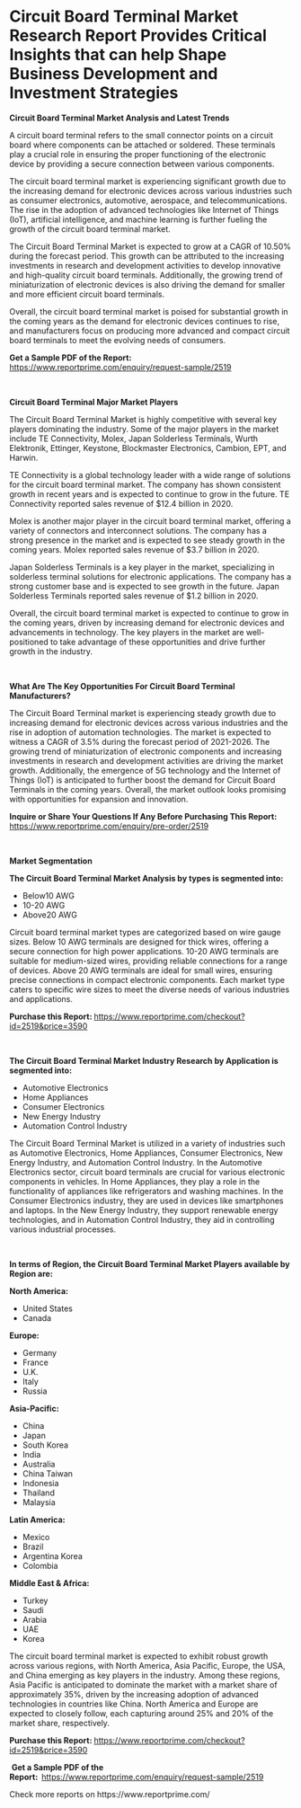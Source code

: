 <p><h1>Circuit Board Terminal Market Research Report Provides Critical Insights that can help Shape Business Development and Investment Strategies</h1></p><p><strong>Circuit Board Terminal Market Analysis and Latest Trends</strong></p>
<p><p>A circuit board terminal refers to the small connector points on a circuit board where components can be attached or soldered. These terminals play a crucial role in ensuring the proper functioning of the electronic device by providing a secure connection between various components.</p><p>The circuit board terminal market is experiencing significant growth due to the increasing demand for electronic devices across various industries such as consumer electronics, automotive, aerospace, and telecommunications. The rise in the adoption of advanced technologies like Internet of Things (IoT), artificial intelligence, and machine learning is further fueling the growth of the circuit board terminal market.</p><p>The Circuit Board Terminal Market is expected to grow at a CAGR of 10.50% during the forecast period. This growth can be attributed to the increasing investments in research and development activities to develop innovative and high-quality circuit board terminals. Additionally, the growing trend of miniaturization of electronic devices is also driving the demand for smaller and more efficient circuit board terminals.</p><p>Overall, the circuit board terminal market is poised for substantial growth in the coming years as the demand for electronic devices continues to rise, and manufacturers focus on producing more advanced and compact circuit board terminals to meet the evolving needs of consumers.</p></p>
<p><strong>Get a Sample PDF of the Report:&nbsp;</strong> <a href="https://www.reportprime.com/enquiry/request-sample/2519">https://www.reportprime.com/enquiry/request-sample/2519</a></p>
<p>&nbsp;</p>
<p><strong>Circuit Board Terminal Major Market Players</strong></p>
<p><p>The Circuit Board Terminal Market is highly competitive with several key players dominating the industry. Some of the major players in the market include TE Connectivity, Molex, Japan Solderless Terminals, Wurth Elektronik, Ettinger, Keystone, Blockmaster Electronics, Cambion, EPT, and Harwin.</p><p>TE Connectivity is a global technology leader with a wide range of solutions for the circuit board terminal market. The company has shown consistent growth in recent years and is expected to continue to grow in the future. TE Connectivity reported sales revenue of $12.4 billion in 2020.</p><p>Molex is another major player in the circuit board terminal market, offering a variety of connectors and interconnect solutions. The company has a strong presence in the market and is expected to see steady growth in the coming years. Molex reported sales revenue of $3.7 billion in 2020.</p><p>Japan Solderless Terminals is a key player in the market, specializing in solderless terminal solutions for electronic applications. The company has a strong customer base and is expected to see growth in the future. Japan Solderless Terminals reported sales revenue of $1.2 billion in 2020.</p><p>Overall, the circuit board terminal market is expected to continue to grow in the coming years, driven by increasing demand for electronic devices and advancements in technology. The key players in the market are well-positioned to take advantage of these opportunities and drive further growth in the industry.</p></p>
<p>&nbsp;</p>
<p><strong>What Are The Key Opportunities For Circuit Board Terminal Manufacturers?</strong></p>
<p><p>The Circuit Board Terminal market is experiencing steady growth due to increasing demand for electronic devices across various industries and the rise in adoption of automation technologies. The market is expected to witness a CAGR of 3.5% during the forecast period of 2021-2026. The growing trend of miniaturization of electronic components and increasing investments in research and development activities are driving the market growth. Additionally, the emergence of 5G technology and the Internet of Things (IoT) is anticipated to further boost the demand for Circuit Board Terminals in the coming years. Overall, the market outlook looks promising with opportunities for expansion and innovation.</p></p>
<p><strong>Inquire or Share Your Questions If Any Before Purchasing This Report:</strong> <a href="https://www.reportprime.com/enquiry/pre-order/2519">https://www.reportprime.com/enquiry/pre-order/2519</a></p>
<p>&nbsp;</p>
<p><strong>Market Segmentation</strong></p>
<p><strong>The Circuit Board Terminal Market Analysis by types is segmented into:</strong></p>
<p><ul><li>Below10 AWG</li><li>10-20 AWG</li><li>Above20 AWG</li></ul></p>
<p><p>Circuit board terminal market types are categorized based on wire gauge sizes. Below 10 AWG terminals are designed for thick wires, offering a secure connection for high power applications. 10-20 AWG terminals are suitable for medium-sized wires, providing reliable connections for a range of devices. Above 20 AWG terminals are ideal for small wires, ensuring precise connections in compact electronic components. Each market type caters to specific wire sizes to meet the diverse needs of various industries and applications.</p></p>
<p><strong>Purchase this Report:&nbsp;</strong><a href="https://www.reportprime.com/checkout?id=2519&price=3590">https://www.reportprime.com/checkout?id=2519&price=3590</a></p>
<p>&nbsp;</p>
<p><strong>The Circuit Board Terminal Market Industry Research by Application is segmented into:</strong></p>
<p><ul><li>Automotive Electronics</li><li>Home Appliances</li><li>Consumer Electronics</li><li>New Energy Industry</li><li>Automation Control Industry</li></ul></p>
<p><p>The Circuit Board Terminal Market is utilized in a variety of industries such as Automotive Electronics, Home Appliances, Consumer Electronics, New Energy Industry, and Automation Control Industry. In the Automotive Electronics sector, circuit board terminals are crucial for various electronic components in vehicles. In Home Appliances, they play a role in the functionality of appliances like refrigerators and washing machines. In the Consumer Electronics industry, they are used in devices like smartphones and laptops. In the New Energy Industry, they support renewable energy technologies, and in Automation Control Industry, they aid in controlling various industrial processes.</p></p>
<p>&nbsp;</p>
<p><strong>In terms of Region, the Circuit Board Terminal Market Players available by Region are:</strong></p>
<p>
    <p> <strong> North America: </strong>
        <ul>
            <li>United States</li>
            <li>Canada</li>
        </ul>
        </p> 
    <p> <strong> Europe: </strong>
        <ul>
            <li>Germany</li>
            <li>France</li>
            <li>U.K.</li>
            <li>Italy</li>
            <li>Russia</li>
        </ul>
        </p> 
    <p> <strong> Asia-Pacific: </strong>
        <ul>
            <li>China</li>
            <li>Japan</li>
            <li>South Korea</li>
            <li>India</li>
            <li>Australia</li>
            <li>China Taiwan</li>
            <li>Indonesia</li>
            <li>Thailand</li>
            <li>Malaysia</li>
        </ul>
        </p> 
    <p> <strong> Latin America: </strong>
        <ul>
            <li>Mexico</li>
            <li>Brazil</li>
            <li>Argentina Korea</li>
            <li>Colombia</li>
        </ul>
        </p> 
    <p> <strong> Middle East & Africa: </strong>
        <ul>
            <li>Turkey</li>
            <li>Saudi</li>
            <li>Arabia</li>
            <li>UAE</li>
            <li>Korea</li>
        </ul>
    </p>
    </p>
<p><p>The circuit board terminal market is expected to exhibit robust growth across various regions, with North America, Asia Pacific, Europe, the USA, and China emerging as key players in the industry. Among these regions, Asia Pacific is anticipated to dominate the market with a market share of approximately 35%, driven by the increasing adoption of advanced technologies in countries like China. North America and Europe are expected to closely follow, each capturing around 25% and 20% of the market share, respectively.</p></p>
<p><strong>Purchase this Report: </strong><a href="https://www.reportprime.com/checkout?id=2519&price=3590">https://www.reportprime.com/checkout?id=2519&price=3590</a></p>
<p>&nbsp;<strong>Get a Sample PDF of the Report:&nbsp;&nbsp;</strong><a href="https://www.reportprime.com/enquiry/request-sample/2519">https://www.reportprime.com/enquiry/request-sample/2519</a></p>
<p><strong></strong></p>
<p>Check more reports on https://www.reportprime.com/</p>